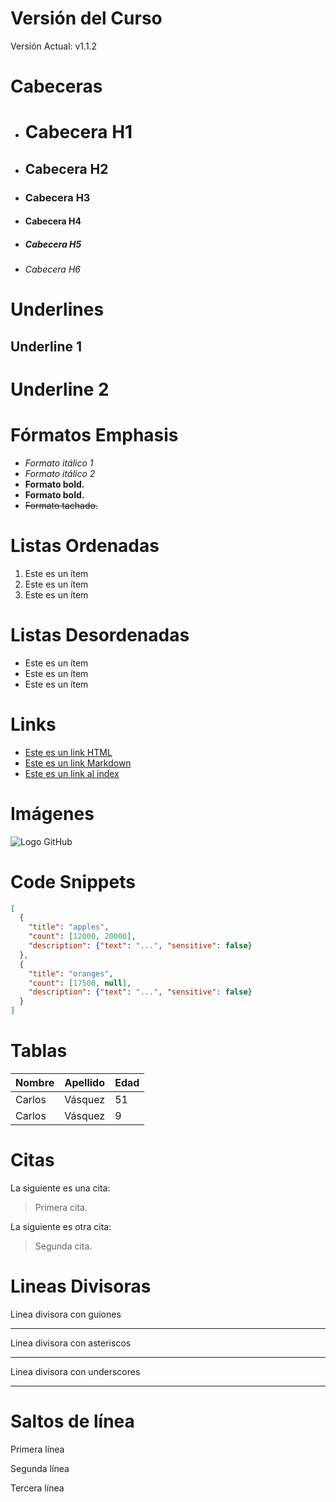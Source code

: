 # Versión del Curso
Versión Actual: v1.1.2

# Cabeceras
- # Cabecera H1
- ## Cabecera H2
- ### Cabecera H3
- #### Cabecera H4
- ##### Cabecera H5
- ###### Cabecera H6

# Underlines
Underline 1
-

Underline 2
=

# Fórmatos Emphasis
- *Formato itálico 1*
- _Formato itálico 2_
- **Formato bold.**
- __Formato bold.__
- ~~Formato tachado.~~

# Listas Ordenadas
1. Este es un ítem
1. Este es un ítem
1. Este es un ítem

# Listas Desordenadas
- Este es un ítem
- Este es un ítem
- Este es un ítem

# Links
- <a href="https://www.google.com">Este es un link HTML</a>
- [Este es un link Markdown](https://www.google.com)
- [Este es un link al index](index.html)

# Imágenes
![Logo GitHub](https://cdn.icon-icons.com/icons2/2428/PNG/48/github_black_logo_icon_147128.png)

# Code Snippets
```JSON
[
  {
    "title": "apples",
    "count": [12000, 20000],
    "description": {"text": "...", "sensitive": false}
  },
  {
    "title": "oranges",
    "count": [17500, null],
    "description": {"text": "...", "sensitive": false}
  }
]
```

# Tablas
| Nombre | Apellido | Edad |
| - | - | - |
| Carlos | Vásquez | 51 |
| Carlos | Vásquez | 9 |

# Citas

La siguiente es una cita:
> Primera cita.

La siguiente es otra cita:
> Segunda cita.

# Lineas Divisoras

Linea divisora con guiones

---

Linea divisora con asteriscos

***

Linea divisora con underscores

___

# Saltos de línea
Primera línea

Segunda línea

Tercera línea
